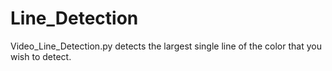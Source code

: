 # Line_Detection

Video_Line_Detection.py detects the largest single line of the color that you wish to detect.

